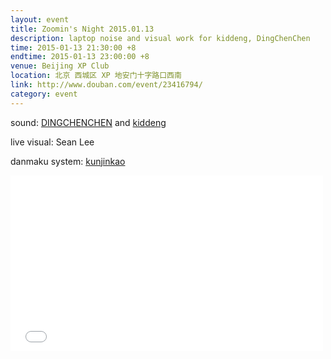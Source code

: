 ```yaml
---
layout: event
title: Zoomin's Night 2015.01.13
description: laptop noise and visual work for kiddeng, DingChenChen
time: 2015-01-13 21:30:00 +8
endtime: 2015-01-13 23:00:00 +8
venue: Beijing XP Club
location: 北京 西城区 XP 地安门十字路口西南
link: http://www.douban.com/event/23416794/
category: event
---
```



sound: [DINGCHENCHEN](http://site.douban.com/dingchenchen/) and [kiddeng](http://site.douban.com/jiewei/)

live visual: Sean Lee

danmaku system: [kunjinkao](http://www.kunjinkao.org/)


<iframe src="//player.vimeo.com/video/116726370" width="500" height="281" frameborder="0" webkitallowfullscreen mozallowfullscreen allowfullscreen></iframe>

